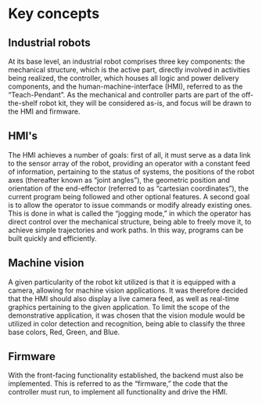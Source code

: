 # Key concepts

## Industrial robots
At its base level, an industrial robot comprises three key components: the mechanical structure, which is the
active part, directly involved in activities being realized, the controller, which houses all logic and power delivery
components, and the human-machine-interface (HMI), referred to as the “Teach-Pendant”. As the mechanical and controller
parts are part of the off-the-shelf robot kit, they will be considered as-is, and focus will be drawn to the HMI and
firmware.

## HMI's
The HMI achieves a number of goals: first of all, it must serve as a data link to the sensor array of the robot,
providing an operator with a constant feed of information, pertaining to the status of systems, the positions of the
robot axes (thereafter known as “joint angles”), the geometric position and orientation of the end-effector (referred
to as “cartesian coordinates”), the current program being followed and other optional features. A second goal is to
allow the operator to issue commands or modify already existing ones. This is done in what is called the “jogging
mode,” in which the operator has direct control over the mechanical structure, being able to freely move it,
to achieve simple trajectories and work paths. In this way, programs can be built quickly and efficiently.

## Machine vision
A given particularity of the robot kit utilized is that it is equipped with a camera, allowing for machine vision
applications. It was therefore decided that the HMI should also display a live camera feed, as well as real-time
graphics pertaining to the given application. To limit the scope of the demonstrative application, it was
chosen that the vision module would be utilized in color detection and recognition, being able to classify the three
base colors, Red, Green, and Blue.

## Firmware
With the front-facing functionality established, the backend must also be implemented. This is referred to as the
“firmware,” the code that the controller must run, to implement all functionality and drive the HMI.